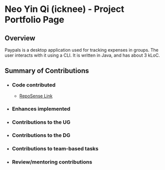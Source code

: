 # Neo Yin Qi (icknee) - Project Portfolio Page

## Overview
Paypals is a desktop application used for tracking expenses in groups. The user interacts with it using a CLI. It is written in Java, and has about 3 kLoC.


## Summary of Contributions
* ### Code contributed
  * [RepoSense Link](https://nus-cs2113-ay2425s2.github.io/tp-dashboard/?search=icknee&breakdown=true&sort=groupTitle%20dsc&sortWithin=title&since=2025-02-21&timeframe=commit&mergegroup=&groupSelect=groupByRepos&checkedFileTypes=docs~functional-code~test-code~other)
* ### Enhances implemented
* ### Contributions to the UG
* ### Contributions to the DG
* ### Contributions to team-based tasks
* ### Review/mentoring contributions
